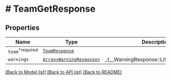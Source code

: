 # # TeamGetResponse



## Properties

Name | Type | Description | Notes
------------ | ------------- | ------------- | -------------
| `team`<sup>*_required_</sup> | [```TeamResponse```](TeamResponse.md) |    |  |
| `warnings` | [```Array<WarningResponse>```](WarningResponse.md) |  _t__WarningResponse::LIST_DESCRIPTION  |  |

[[Back to Model list]](../../README.md#models) [[Back to API list]](../../README.md#endpoints) [[Back to README]](../../README.md)
